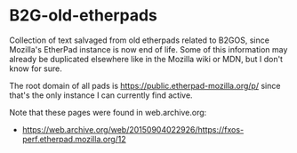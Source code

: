 # B2G-old-etherpads
Collection of text salvaged from old etherpads related to B2GOS, since Mozilla's EtherPad instance is now end of life. Some of this information may already be duplicated elsewhere like in the Mozilla wiki or MDN, but I don't know for sure.

The root domain of all pads is https://public.etherpad-mozilla.org/p/ since that's the only instance I can currently find active.

Note that these pages were found in web.archive.org:
* https://web.archive.org/web/20150904022926/https://fxos-perf.etherpad.mozilla.org/12

